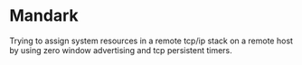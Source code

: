 Mandark
=======

Trying to assign system resources in a remote tcp/ip stack on a remote host by using zero window advertising and tcp persistent timers.